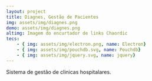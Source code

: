 ```yaml
---
layout: project
title: Diagnes, Gestão de Pacientes
img: assets/img/diagnes.png
demo: assets/img/diagnes.png
altimg: Imagem do encurtador de links Chaordic
tecs: 
    - { img: assets/img/electron.png, name: Electron}
    - { img: assets/img/pouchdb.svg, name: Pouchdb}
    - { img: assets/img/jquery.svg, name: jquery}
---
```

Sistema de gestão de clinicas hospitalares.